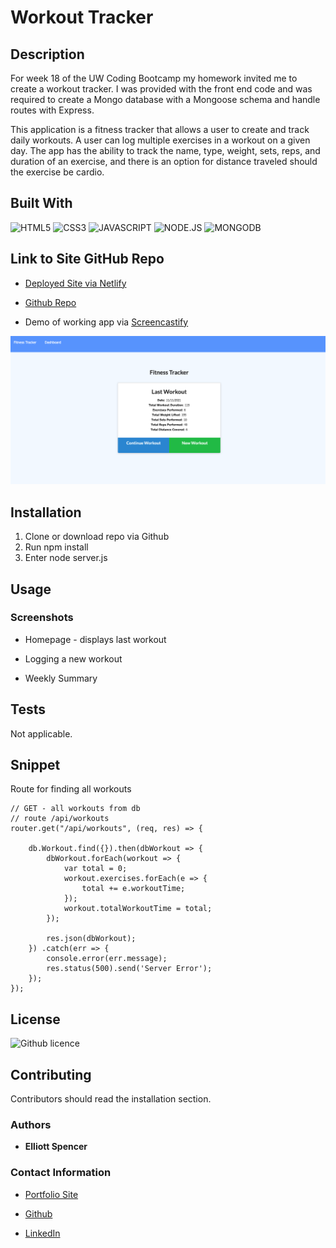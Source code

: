 # Workout Tracker

## Description

For week 18 of the UW Coding Bootcamp my homework invited me to create a workout tracker. I was provided with the front end code and was required to create a Mongo database with a Mongoose schema and handle routes with Express.

This application is a fitness tracker that allows a user to create and track daily workouts. A user can log multiple exercises in a workout on a given day. The app has the ability to track the name, type, weight, sets, reps, and duration of an exercise, and there is an option for distance traveled should the exercise be cardio.

## Built With

![HTML5](https://img.shields.io/badge/HTML5-E34F26?style=for-the-badge&logo=html5&logoColor=white)
![CSS3](https://img.shields.io/badge/CSS3-1572B6?style=for-the-badge&logo=css3&logoColor=white)
![JAVASCRIPT](https://img.shields.io/badge/JavaScript-323330?style=for-the-badge&logo=javascript&logoColor=F7DF1E)
![NODE.JS](https://img.shields.io/badge/Node.js-43853D?style=for-the-badge&logo=node.js&logoColor=white)
![MONGODB](https://img.shields.io/badge/MongoDB-4EA94B?style=for-the-badge&logo=mongodb&logoColor=white)


## Link to Site GitHub Repo

* [Deployed Site via Netlify](https://hw11-notetaker-uwbootcamp.herokuapp.com/notes)
* [Github Repo](https://github.com/spencee1315/Fitness_Tracker)

* Demo of working app via [Screencastify](https://drive.google.com/file/d/1SuZq8IdDh4pGXpdh-bFVJFXnBJ5ThmJu/view)
<img src="public/assets/landingpage_fitnesstracker.png">

## Installation 

1. Clone or download repo via Github
2. Run npm install
3. Enter node server.js

## Usage 
### Screenshots

* Homepage - displays last workout

* Logging a new workout

* Weekly Summary

## Tests

Not applicable.

## Snippet
Route for finding all workouts

```
// GET - all workouts from db
// route /api/workouts
router.get("/api/workouts", (req, res) => {
   
    db.Workout.find({}).then(dbWorkout => {
        dbWorkout.forEach(workout => {
            var total = 0;
            workout.exercises.forEach(e => {
                total += e.workoutTime;
            });
            workout.totalWorkoutTime = total;
        });

        res.json(dbWorkout);
    }) .catch(err => {
        console.error(err.message);
        res.status(500).send('Server Error');
    });
});
```

## License 
![Github licence](http://img.shields.io/badge/license-MIT-blue.svg)

## Contributing 
Contributors should read the installation section. 

### Authors
* **Elliott Spencer**

### Contact Information
* [Portfolio Site](https://spencee1315.github.io/hw_wk2/)

* [Github](https://github.com/spencee1315)

* [LinkedIn](https://www.linkedin.com/in/elliott-spencer-886a9818/)